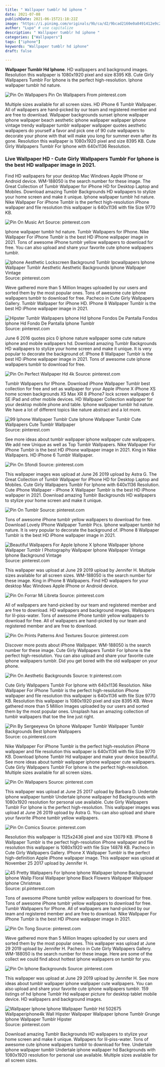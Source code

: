 ```yaml
---
title: " Wallpaper tumblr hd iphone "
date: 2021-07-08
publishDate: 2021-06-15T21:18:22Z
image: "https://i.pinimg.com/originals/9b/ca/d2/9bcad2160e0a8491412e9c29554480fb.jpg"
author: "Lupo" # use capitalize
description: " Wallpaper tumblr hd iphone "
categories: ["Wallpapers"]
tags: ["iphone"]
keywords: "Wallpaper tumblr hd iphone"
draft: false

---
```



**Wallpaper Tumblr Hd Iphone**. HD wallpapers and background images. Resolution this wallpaper is 1080x1920 pixel and size 8395 KB. Cute Girly Wallpapers Tumblr For Iphone is the perfect high-resolution. Iphone wallpaper tumblr hd nature.

![Pin On Wallpapers](https://i.pinimg.com/originals/01/c2/ea/01c2ea1c86b7a276dcc60da42459a31e.png "Pin On Wallpapers")
Pin On Wallpapers From pinterest.com


Multiple sizes available for all screen sizes. HD iPhone 6 Tumblr Wallpaper. All of wallpapers are hand-picked by our team and registered member and are free to download. Wallpaper backgrounds sunset iphone wallpaper iphone wallpaper beach aesthetic iphone wallpaper wallpaper iphone vintage trendy wallpaper tumblr wallpaper wallpaper quotes aesthetic wallpapers do yourself a favor and pick one of 90 cute wallpapers to decorate your phone with that will make you long for summer even after its gone. Resolution this wallpaper is 1080x1920 pixel and size 8395 KB. Cute Girly Wallpapers Tumblr For Iphone with 640x1136 Resolution.

### Live Wallpaper HD - Cute Girly Wallpapers Tumblr For Iphone is the best HD wallpaper image in 2021.

Find HD wallpapers for your desktop Mac Windows Apple IPhone or Android device. WM-188050 is the search number for these image. The Great Collection of Tumblr Wallpaper for iPhone HD for Desktop Laptop and Mobiles. Download amazing Tumblr Backgrounds HD wallpapers to stylize your home screen and make it unique. Iphone wallpaper tumblr hd nature. Nike Wallpaper For iPhone Tumblr is the perfect high-resolution iPhone wallpaper and file resolution this wallpaper is 640x1136 with file Size 9770 KB.


![Pin On Music Art](https://i.pinimg.com/474x/16/c2/e8/16c2e8919076b93fc1d4414b5240148a.jpg "Pin On Music Art")
Source: pinterest.com

Iphone wallpaper tumblr hd nature. Tumblr Wallpapers for IPhone. Nike Wallpaper For iPhone Tumblr is the best HD iPhone wallpaper image in 2021. Tons of awesome iPhone tumblr yellow wallpapers to download for free. You can also upload and share your favorite cute iphone wallpapers tumblr.

![Iphone Aesthetic Lockscreen Background Tumblr Ipcwallpapers Iphone Wallpaper Tumblr Aesthetic Aesthetic Backgrounds Iphone Wallpaper Vintage](https://i.pinimg.com/736x/47/58/b2/4758b2677cefed4acdf451b6c2d44068.jpg "Iphone Aesthetic Lockscreen Background Tumblr Ipcwallpapers Iphone Wallpaper Tumblr Aesthetic Aesthetic Backgrounds Iphone Wallpaper Vintage")
Source: pinterest.com

Weve gathered more than 5 Million Images uploaded by our users and sorted them by the most popular ones. Tons of awesome cute iphone wallpapers tumblr to download for free. Pacheco in Cute Girly Wallpapers Gallery. Tumblr Wallpaper for iPhone HD. IPhone 8 Wallpaper Tumblr is the best HD iPhone wallpaper image in 2021.

![Hipster Tumblr Wallpapers Iphone Hd Iphone Fondos De Pantalla Fondos Iphone Hd Fondo De Pantalla Iphone Tumblr](https://i.pinimg.com/736x/8e/a3/04/8ea3047ff89b298cb8bfa3150b3f0d00.jpg "Hipster Tumblr Wallpapers Iphone Hd Iphone Fondos De Pantalla Fondos Iphone Hd Fondo De Pantalla Iphone Tumblr")
Source: pinterest.com

June 6 2016 quotes pics 0 iphone nature wallpaper some cute nature iphone and mobile wallpapers hd. Download amazing Tumblr Backgrounds HD wallpapers to stylize your home screen and make it unique. It is very popular to decorate the background of. IPhone 8 Wallpaper Tumblr is the best HD iPhone wallpaper image in 2021. Tons of awesome cute iphone wallpapers tumblr to download for free.

![Pin On Perfect Wallpaper Hd 4k](https://i.pinimg.com/originals/dd/f6/03/ddf6033db95599903eb703951c8b3440.jpg "Pin On Perfect Wallpaper Hd 4k")
Source: pinterest.com

Tumblr Wallpapers for IPhone. Download iPhone Wallpaper Tumblr best collection for free and set as wallpaper for your Apple iPhone X iPhone XS home screen backgrounds XS Max XR 8 iPhone7 lock screen wallpaper 6 SE iPad and other mobile devices. HD Wallpaper Collection wallpaper for your desktop mobile phone and table. Iphone wallpaper tumblr hd nature. We have a lot of different topics like nature abstract and a lot more.

![99 Iphone Wallpaper Tumblr Cute Iphone Wallpaper Tumblr Cute Wallpapers Cute Tumblr Wallpaper](https://i.pinimg.com/originals/5f/da/42/5fda427dcdc06b8873984dca9f7a5637.png "99 Iphone Wallpaper Tumblr Cute Iphone Wallpaper Tumblr Cute Wallpapers Cute Tumblr Wallpaper")
Source: pinterest.com

See more ideas about tumblr wallpaper iphone wallpaper cute wallpapers. We add new Unique as well as Top Tumblr Wallpapers. Nike Wallpaper For iPhone Tumblr is the best HD iPhone wallpaper image in 2021. King in Nike Wallpapers. HD iPhone 6 Tumblr Wallpaper.

![Pin On Sfondi](https://i.pinimg.com/736x/fa/c5/34/fac5342b168d1bde20faf9d0ba59bb44.jpg "Pin On Sfondi")
Source: pinterest.com

This wallpaper images was upload at June 26 2019 upload by Astra G. The Great Collection of Tumblr Wallpaper for iPhone HD for Desktop Laptop and Mobiles. Cute Girly Wallpapers Tumblr For Iphone with 640x1136 Resolution. Cute iPhone Wallpaper - iPhone X Wallpaper Tumblr is the best HD iPhone wallpaper in 2021. Download amazing Tumblr Backgrounds HD wallpapers to stylize your home screen and make it unique.

![Pin On Tumblr](https://i.pinimg.com/originals/ae/d6/af/aed6af6a53e373fa1ebe598f87e8480a.jpg "Pin On Tumblr")
Source: pinterest.com

Tons of awesome iPhone tumblr yellow wallpapers to download for free. Download Lovely IPhone Wallpaper Tumblr Pics. Iphone wallpaper tumblr hd nature. It is very popular to decorate the background of. IPhone 8 Wallpaper Tumblr is the best HD iPhone wallpaper image in 2021.

![Beautiful Wallpapers For Apple Iphone X Iphone Wallpaper Iphone Wallpaper Tumblr I Photography Wallpaper Iphone Wallpaper Vintage Iphone Background Vintage](https://i.pinimg.com/originals/8a/aa/6f/8aaa6fd64cc82d3a18869ac3208f9d09.jpg "Beautiful Wallpapers For Apple Iphone X Iphone Wallpaper Iphone Wallpaper Tumblr I Photography Wallpaper Iphone Wallpaper Vintage Iphone Background Vintage")
Source: pinterest.com

This wallpaper was upload at June 29 2019 upload by Jennifer H. Multiple sizes available for all screen sizes. WM-188050 is the search number for these image. King in iPhone 8 Wallpapers. Find HD wallpapers for your desktop Mac Windows Apple IPhone or Android device.

![Pin On Forrar Mi Libreta](https://i.pinimg.com/564x/94/57/db/9457dbe34d5faee0e1cac55f1fadacd7.jpg "Pin On Forrar Mi Libreta")
Source: pinterest.com

All of wallpapers are hand-picked by our team and registered member and are free to download. HD wallpapers and background images. Wallpapers for lil-piss-water. Tons of awesome iPhone tumblr yellow wallpapers to download for free. All of wallpapers are hand-picked by our team and registered member and are free to download.

![Pin On Prints Patterns And Textures](https://i.pinimg.com/originals/77/e3/dd/77e3ddf868d6156029d47c78b609c47e.jpg "Pin On Prints Patterns And Textures")
Source: pinterest.com

Discover more posts about iPhone Wallpaper. WM-188050 is the search number for these image. Cute Girly Wallpapers Tumblr For Iphone is the perfect high-resolution. You can also upload and share your favorite cute iphone wallpapers tumblr. Did you get bored with the old wallpaper on your phone.

![Pin On Aesthetic Backgrounds](https://i.pinimg.com/originals/c2/b6/da/c2b6da003226632ed62e816df94d13b2.jpg "Pin On Aesthetic Backgrounds")
Source: tr.pinterest.com

Cute Girly Wallpapers Tumblr For Iphone with 640x1136 Resolution. Nike Wallpaper For iPhone Tumblr is the perfect high-resolution iPhone wallpaper and file resolution this wallpaper is 640x1136 with file Size 9770 KB. Resolution this wallpaper is 1080x1920 pixel and size 8395 KB. Weve gathered more than 5 Million Images uploaded by our users and sorted them by the most popular ones. Unsplash has an amazing collection of tumblr wallpapers that toe the line just right.

![Pin By Sergeeyeva On Iphone Wallpaper Tumblr Wallpaper Tumblr Backgrounds Best Iphone Wallpapers](https://i.pinimg.com/originals/af/91/83/af9183a3e27642d7da5a58adeabe21c2.jpg "Pin By Sergeeyeva On Iphone Wallpaper Tumblr Wallpaper Tumblr Backgrounds Best Iphone Wallpapers")
Source: co.pinterest.com

Nike Wallpaper For iPhone Tumblr is the perfect high-resolution iPhone wallpaper and file resolution this wallpaper is 640x1136 with file Size 9770 KB. Download Iphone Tumblr Hd wallpaper and make your device beautiful. See more ideas about tumblr wallpaper iphone wallpaper cute wallpapers. Cute Girly Wallpapers Tumblr For Iphone is the perfect high-resolution. Multiple sizes available for all screen sizes.

![Pin On Wallpapers](https://i.pinimg.com/originals/01/c2/ea/01c2ea1c86b7a276dcc60da42459a31e.png "Pin On Wallpapers")
Source: pinterest.com

This wallpaper was upload at June 25 2017 upload by Barbara D. Undertale iphone wallpaper tumblr Undertale iphone wallpaper hd Backgrounds with 1080x1920 resolution for personal use available. Cute Girly Wallpapers Tumblr For Iphone is the perfect high-resolution. This wallpaper images was upload at June 26 2019 upload by Astra G. You can also upload and share your favorite iPhone tumblr yellow wallpapers.

![Pin On Comics](https://i.pinimg.com/originals/a5/3b/11/a53b11f751175ab800c4532a69b68766.jpg "Pin On Comics")
Source: pinterest.com

Resolution this wallpaper is 1125x2436 pixel and size 13079 KB. IPhone 8 Wallpaper Tumblr is the perfect high-resolution iPhone wallpaper and file resolution this wallpaper is 1080x1920 with file Size 14878 KB. Pacheco in Cute Girly Wallpapers Gallery. IPhone X Wallpaper Tumblr is the perfect high-definition Apple iPhone wallpaper image. This wallpaper was upload at November 25 2017 upload by Jennifer H.

![45 Pretty Wallpapers For Iphone Iphone Wallpaper Iphone Background Iphone Wallp Floral Wallpaper Iphone Black Flowers Wallpaper Wallpaper Iphone Christmas](https://i.pinimg.com/originals/6a/dd/c3/6addc318422a7a3d3c233c5d3f4454bf.jpg "45 Pretty Wallpapers For Iphone Iphone Wallpaper Iphone Background Iphone Wallp Floral Wallpaper Iphone Black Flowers Wallpaper Wallpaper Iphone Christmas")
Source: pl.pinterest.com

Tons of awesome iPhone tumblr yellow wallpapers to download for free. Tons of awesome iPhone tumblr yellow wallpapers to download for free. Tumblr Wallpapers for IPhone. All of wallpapers are hand-picked by our team and registered member and are free to download. Nike Wallpaper For iPhone Tumblr is the best HD iPhone wallpaper image in 2021.

![Pin On Tong](https://i.pinimg.com/originals/bd/a2/e8/bda2e81ba7b069c8228abf85ecdc20b4.png "Pin On Tong")
Source: pinterest.com

Weve gathered more than 5 Million Images uploaded by our users and sorted them by the most popular ones. This wallpaper was upload at June 29 2019 upload by Jennifer H. Pacheco in Cute Girly Wallpapers Gallery. WM-188050 is the search number for these image. Here are some of the collect we could find about hottest iphone wallpapers on tumblr for you.

![Pin On Iphone Backgrounds](https://i.pinimg.com/originals/08/45/42/0845422ebc394264adf7a2b82c2c788e.jpg "Pin On Iphone Backgrounds")
Source: pinterest.com

This wallpaper was upload at June 29 2019 upload by Jennifer H. See more ideas about tumblr wallpaper iphone wallpaper cute wallpapers. You can also upload and share your favorite cute iphone wallpapers tumblr. 159 listings of hd Iphone Tumblr Hd wallpaper picture for desktop tablet mobile device. HD wallpapers and background images.

![Wallpaper Iphone Iphone Wallpaper Tumblr Hd 502675 Wallpaperiphone4k Wall Hipster Wallpaper Wallpaper Iphone Tumblr Grunge Iphone Wallpaper Tumblr Hipster](https://i.pinimg.com/originals/9b/ca/d2/9bcad2160e0a8491412e9c29554480fb.jpg "Wallpaper Iphone Iphone Wallpaper Tumblr Hd 502675 Wallpaperiphone4k Wall Hipster Wallpaper Wallpaper Iphone Tumblr Grunge Iphone Wallpaper Tumblr Hipster")
Source: pinterest.com

Download amazing Tumblr Backgrounds HD wallpapers to stylize your home screen and make it unique. Wallpapers for lil-piss-water. Tons of awesome cute iphone wallpapers tumblr to download for free. Undertale iphone wallpaper tumblr Undertale iphone wallpaper hd Backgrounds with 1080x1920 resolution for personal use available. Multiple sizes available for all screen sizes.

